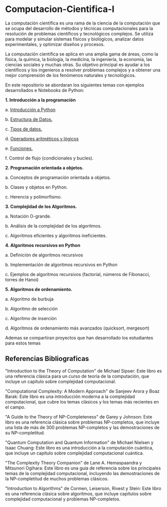 # Computacion-Cientifica-I

La computación científica es una rama de la ciencia de la computación que se ocupa del desarrollo de métodos y técnicas computacionales para la resolución de problemas científicos y tecnológicos complejos. Se utiliza para modelar y simular sistemas físicos y biológicos, analizar datos experimentales, y optimizar diseños y procesos.

La computación científica se aplica en una amplia gama de áreas, como la física, la química, la biología, la medicina, la ingeniería, la economía, las ciencias sociales y muchas otras. Su objetivo principal es ayudar a los científicos y los ingenieros a resolver problemas complejos y a obtener una mejor comprensión de los fenómenos naturales y tecnológicos.

En este repositorio se abordaran los siguientes temas con ejemplos desarrollados e Notebooks de Python:

**1. Introducción a la programación**

a. [Introducción a Python](Introduction_to_Python.ipynb)

b. [Estructura de Datos.](Estructura_de_datos.ipynb)

c. [Tipos de datos.](Tipos_de_datos.ipynb)

d. [Operadores aritméticos y lógicos](Operadores_aritmeticos_logicos.ipynb)

e. [Funciones.](Funciones_en_python.ipynb)

f. Control de flujo (condicionales y bucles).

**2. Programación orientada a objetos.**

a. Conceptos de programación orientada a objetos.

b. Clases y objetos en Python.

c. Herencia y polimorfismo.

**3. Complejidad de los Algoritmos.**

a. Notación O-grande.

b. Análisis de la complejidad de los algoritmos.

c. Algoritmos eficientes y algoritmos ineficientes.

**4. Algoritmos recursivos en Python**

a. Definición de algoritmos recursivos

b. Implementación de algoritmos recursivos en Python

c. Ejemplos de algoritmos recursivos (factorial, números de Fibonacci, torres de Hanoi)

**5. Algoritmos de ordenamiento.**

a. Algoritmo de burbuja

b. Algoritmo de selección

c. Algoritmo de inserción

d. Algoritmos de ordenamiento más avanzados (quicksort, mergesort)

Ademas se compartiran proyectos que han desarrollado los estudiantes para estos temas


## Referencias Bibliograficas

"Introduction to the Theory of Computation" de Michael Sipser: Este libro es una referencia clásica para un curso de teoría de la computación, que incluye un capítulo sobre complejidad computacional.

"Computational Complexity: A Modern Approach" de Sanjeev Arora y Boaz Barak: Este libro es una introducción moderna a la complejidad computacional, que cubre los temas clásicos y los temas más recientes en el campo.

"A Guide to the Theory of NP-Completeness" de Garey y Johnson: Este libro es una referencia clásica sobre problemas NP-completos, que incluye una lista de más de 300 problemas NP-completos y las demostraciones de su NP-completitud.

"Quantum Computation and Quantum Information" de Michael Nielsen y Isaac Chuang: Este libro es una introducción a la computación cuántica, que incluye un capítulo sobre complejidad computacional cuántica.

"The Complexity Theory Companion" de Lane A. Hemaspaandra y Mitsunori Ogihara: Este libro es una guía de referencia sobre los principales temas de la complejidad computacional, incluyendo las demostraciones de la NP-completitud de muchos problemas clásicos.

"Introduction to Algorithms" de Cormen, Leiserson, Rivest y Stein: Este libro es una referencia clásica sobre algoritmos, que incluye capítulos sobre complejidad computacional y problemas NP-completos.
